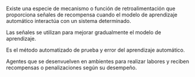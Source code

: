 Existe una especie de mecanismo o función de retroalimentación que proporciona señales de recompensa cuando el modelo de aprendizaje automático interactúa con un sistema determinado.

Las señales se utilizan para mejorar gradualmente el modelo de aprendizaje.

Es el método automatizado de prueba y error del aprendizaje automático.

Agentes que se desenvuelven en ambientes para realizar labores y reciben recompensas o penalizaciones según su desempeño.
